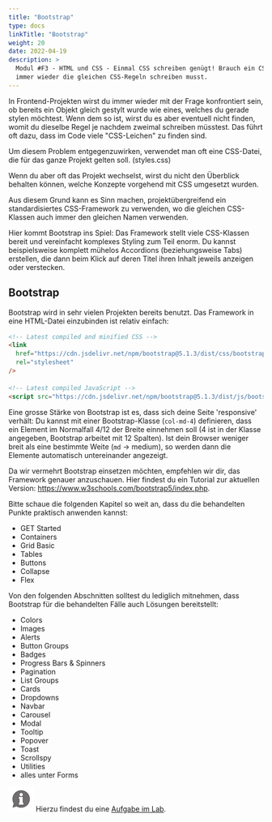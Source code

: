 ```yaml
---
title: "Bootstrap"
type: docs
linkTitle: "Bootstrap"
weight: 20
date: 2022-04-19
description: >
  Modul #F3 - HTML und CSS - Einmal CSS schreiben genügt! Brauch ein CSS-Framework, damit du nicht
  immer wieder die gleichen CSS-Regeln schreiben musst.
---
```


In Frontend-Projekten wirst du immer wieder mit der Frage konfrontiert sein, ob bereits ein Objekt
gleich gestylt wurde wie eines, welches du gerade stylen möchtest. Wenn dem so ist, wirst du es aber
eventuell nicht finden, womit du dieselbe Regel je nachdem zweimal schreiben müsstest.
Das führt oft dazu, dass im Code viele "CSS-Leichen" zu finden sind.

Um diesem Problem entgegenzuwirken, verwendet man oft eine CSS-Datei, die für das
ganze Projekt gelten soll. (styles.css)

Wenn du aber oft das Projekt wechselst, wirst du nicht den Überblick behalten können, 
welche Konzepte vorgehend mit CSS umgesetzt wurden.

Aus diesem Grund kann es Sinn machen, projektübergreifend ein standardisiertes CSS-Framework
zu verwenden, wo die gleichen CSS-Klassen auch immer den gleichen Namen verwenden.

Hier kommt Bootstrap ins Spiel: Das Framework stellt viele CSS-Klassen bereit und
vereinfacht komplexes Styling zum Teil enorm. Du kannst beispielsweise komplett mühelos
Accordions (beziehungsweise Tabs) erstellen, die dann beim Klick auf deren Titel ihren Inhalt jeweils anzeigen oder verstecken.

## Bootstrap

Bootstrap wird in sehr vielen Projekten bereits benutzt. Das Framework in eine HTML-Datei einzubinden ist relativ einfach:

```html
<!-- Latest compiled and minified CSS -->
<link
  href="https://cdn.jsdelivr.net/npm/bootstrap@5.1.3/dist/css/bootstrap.min.css"
  rel="stylesheet"
/>

<!-- Latest compiled JavaScript -->
<script src="https://cdn.jsdelivr.net/npm/bootstrap@5.1.3/dist/js/bootstrap.bundle.min.js"></script>
```

Eine grosse Stärke von Bootstrap ist es, dass sich deine Seite 'responsive' verhält: Du kannst mit einer Bootstrap-Klasse (`col-md-4`) definieren, dass ein Element im Normalfall 4/12 der Breite einnehmen soll (4 ist in der Klasse angegeben, Bootstrap arbeitet mit 12 Spalten). Ist dein Browser weniger breit als eine bestimmte Weite (`md` -> medium), so werden dann die Elemente automatisch untereinander angezeigt.

Da wir vermehrt Bootstrap einsetzen möchten, empfehlen wir dir, das Framework genauer anzuschauen. Hier findest du ein Tutorial zur aktuellen Version: https://www.w3schools.com/bootstrap5/index.php.

Bitte schaue die folgenden Kapitel so weit an, dass du die behandelten Punkte praktisch anwenden kannst:

- GET Started
- Containers
- Grid Basic
- Tables
- Buttons
- Collapse
- Flex

Von den folgenden Abschnitten solltest du lediglich mitnehmen, dass Bootstrap für die behandelten Fälle auch Lösungen bereitstellt:

- Colors
- Images
- Alerts
- Button Groups
- Badges
- Progress Bars & Spinners
- Pagination
- List Groups
- Cards
- Dropdowns
- Navbar
- Carousel
- Modal
- Tooltip
- Popover
- Toast
- Scrollspy
- Utilities
- alles unter Forms

![asset](/images/hint.png) Hierzu findest du eine [Aufgabe im Lab](../../../../labs/web/html_css/02_css/#aufgabe-4---bootstrap).
